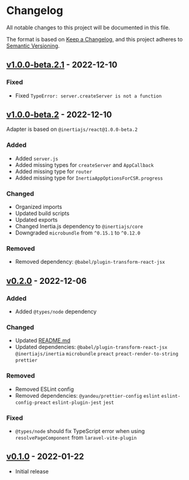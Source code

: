 # Changelog

All notable changes to this project will be documented in this file.

The format is based on [Keep a Changelog](https://keepachangelog.com/), and this
project adheres to [Semantic Versioning](https://semver.org/).

## [v1.0.0-beta.2.1](https://github.com/jrson83/inertia-preact/releases/tag/inertia-preact%401.0.0-beta.2.1) - 2022-12-10

### Fixed

- Fixed `TypeError: server.createServer is not a function`

## [v1.0.0-beta.2](https://github.com/jrson83/inertia-preact/releases/tag/inertia-preact%401.0.0-beta.2) - 2022-12-10

Adapter is based on `@inertiajs/react@1.0.0-beta.2`

### Added

- Added `server.js`
- Added missing types for `createServer` and `AppCallback`
- Added missing type for `router`
- Added missing type for `InertiaAppOptionsForCSR.progress`

### Changed

- Organized imports
- Updated build scripts
- Updated exports
- Changed Inertia.js dependency to `@inertiajs/core`
- Downgraded `microbundle` from `^0.15.1` to `^0.12.0`

### Removed

- Removed dependency: `@babel/plugin-transform-react-jsx`

## [v0.2.0](https://github.com/jrson83/inertia-preact/releases/tag/inertia-preact%400.2.0) - 2022-12-06

### Added

- Added `@types/node` dependency

### Changed

- Updated [README.md](README.md)
- Updated dependencies: `@babel/plugin-transform-react-jsx` `@inertiajs/inertia`
  `microbundle` `preact` `preact-render-to-string` `prettier`

### Removed

- Removed ESLint config
- Removed dependencies: `@yandeu/prettier-config` `eslint`
  `eslint-config-preact` `eslint-plugin-jest` `jest`

### Fixed

- `@types/node` should fix TypeScript error when using `resolvePageComponent`
  from `laravel-vite-plugin`

## [v0.1.0](https://github.com/jrson83/inertia-preact/releases/tag/inertia-preact%400.1.0) - 2022-01-22

- Initial release
